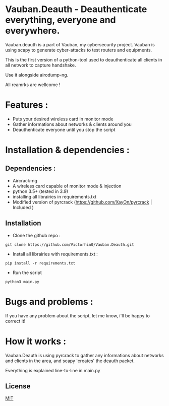 
# Vauban.Deauth - Deauthenticate everything, everyone and everywhere.

Vauban.deauth is a part of Vauban, my cybersecurity project. Vauban is using scapy to generate cyber-attacks to test routers and equipments.

This is the first version of a python-tool used to deauthenticate all clients in all network to capture handshake. 

Use it alongside airodump-ng.

All reamrks are wellcome !


# Features : 

- Puts your desired wireless card in monitor mode
- Gather informations about networks & clients around you
- Deauthenticate everyone until you stop the script

# Installation & dependencies :

## Dependencies : 

- Aircrack-ng
- A wireless card capable of monitor mode & injection
- python 3.5+ (tested in 3.9)
- installing all librairies in requirements.txt
- Modified version of pyrcrack (https://github.com/XayOn/pyrcrack | Included ) 

## Installation

- Clone the github repo : 
```
git clone https://github.com/Victorhin0/Vauban.Deauth.git
```


- Install all librairies with requirements.txt : 
```
pip install -r requirements.txt
```
- Run the script 

```
python3 main.py
```

# Bugs and problems : 

If you have any problem about the script, let me know, i'll be happy to correct it!

# How it works : 

Vauban.Deauth is using pyrcrack to gather any informations about networks and clients in the area, and scapy 'creates' the deauth packet.

Everything is explained line-to-line in main.py

## License
[MIT](https://choosealicense.com/licenses/mit/)
